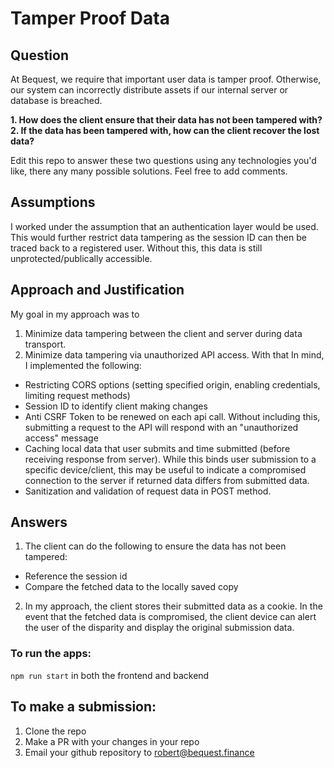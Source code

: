 # Tamper Proof Data

## Question
At Bequest, we require that important user data is tamper proof. Otherwise, our system can incorrectly distribute assets if our internal server or database is breached. 

**1. How does the client ensure that their data has not been tampered with?**
<br />
**2. If the data has been tampered with, how can the client recover the lost data?**


Edit this repo to answer these two questions using any technologies you'd like, there any many possible solutions. Feel free to add comments.

## Assumptions
I worked under the assumption that an authentication layer would be used. This would further restrict data tampering as the session ID can then be traced back to a registered user. Without this, this data is still unprotected/publically accessible.

## Approach and Justification
My goal in my approach was to
  1. Minimize data tampering between the client and server during data transport.
  2. Minimize data tampering via unauthorized API access.
With that In mind, I implemented the following:

- Restricting CORS options (setting specified origin, enabling credentials, limiting request methods)
- Session ID to identify client making changes
- Anti CSRF Token to be renewed on each api call. Without including this, submitting a request to the API will respond with an "unauthorized access" message
- Caching local data that user submits and time submitted (before receiving response from server). While this binds user submission to a specific device/client, this may be useful to indicate a compromised connection to the server if returned data differs from submitted data.
- Sanitization and validation of request data in POST method.

## Answers

1. The client can do the following to ensure the data has not been tampered:
- Reference the session id
- Compare the fetched data to the locally saved copy

2. In my approach, the client stores their submitted data as a cookie. In the event that the fetched data is compromised, the client device can alert the user of the disparity and display the original submission data. 

### To run the apps:
```npm run start``` in both the frontend and backend

## To make a submission:
1. Clone the repo
2. Make a PR with your changes in your repo
3. Email your github repository to robert@bequest.finance
